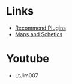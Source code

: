 Links
====

+ [Recommend Plugins](https://clients.mcprohosting.com/knowledgebase/22/Recommended-Minecraft-Plugins.html)
+ [Maps and Schetics](http://www.minecraftworldmap.com/)


Youtube
=======
+ LtJim007
